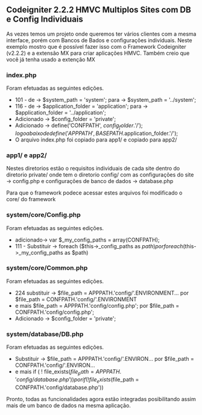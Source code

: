 ## Codeigniter 2.2.2 HMVC Multiplos Sites com DB e Config Individuais

As vezes temos um projeto onde queremos ter vários clientes com a mesma interface, porém com Bancos de Bados e configurações individuais.
Neste exemplo mostro que é possível fazer isso com o Framework Codeigniter (v2.2.2) e a extensão MX para criar aplicações HMVC. 
Também creio que você já tenha usado a extenção MX

### index.php
Foram efetuadas as seguintes edições. 

* 101 - de -> $system_path = 'system'; para -> $system_path = '../system';
* 116 - de -> $application_folder = 'application'; para -> $application_folder = '../application';
* Adicionado  -> $config_folder = 'private';
* Adicionado -> define('CONFPATH', $config_folder.'/'); logo abaixo de define('APPPATH', BASEPATH.$application_folder.'/');
* O arquivo index.php foi  copiado para app1/ e copiado para app2/

### app1/ e app2/

Nestes diretorios estão o requisitos individuais de cada site dentro do diretorio private/ onde tem o diretorio config/ com as configurações do site -> config.php e configurações de banco de dados -> database.php

Para que o framework podece acessar estes arquivos foi modificado o core/ do framework

### system/core/Config.php
Foram efetuadas as seguintes edições. 

* adicionado-> var $_my_config_paths = array(CONFPATH);
* 111 - Substituir -> foreach ($this->_config_paths as $path) por foreach ($this->_my_config_paths as $path)


### system/core/Common.php
Foram efetuadas as seguintes edições. 

* 224 substituir -> $file_path = APPPATH.'config/'.ENVIRONMENT... por $file_path = CONFPATH.'config/'.ENVIRONMENT
* e mais $file_path = APPPATH.'config/config.php'; por $file_path = CONFPATH.'config/config.php';
* Adicionado  -> $config_folder = 'private';


### system/database/DB.php
Foram efetuadas as seguintes edições. 

* Substituir -> $file_path = APPPATH.'config/'.ENVIRON... por $file_path = CONFPATH.'config/'.ENVIRON...
* e mais  if ( ! file_exists($file_path = APPPATH.'config/database.php')) por if ( ! file_exists($file_path = CONFPATH.'config/database.php'))

Pronto, todas as funcionalidades agora estão integradas posibilitando assim mais de um banco de dados 
na mesma aplicação. 







